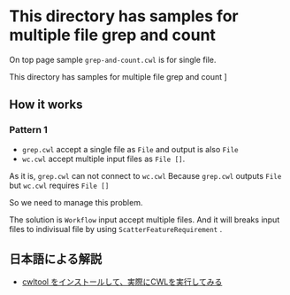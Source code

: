 # This directory has samples for multiple file grep and count

On top page sample `grep-and-count.cwl` is for single file.

This directory has samples for multiple file grep and count
]
## How it works

### Pattern 1

- `grep.cwl` accept a single file as `File` and output is also `File`
- `wc.cwl` accept multiple input files as `File []`.

As it is, `grep.cwl` can not connect to `wc.cwl`
Because `grep.cwl` outputs `File`
but `wc.cwl` requires `File []`

So we need to manage this problem.

The solution is `Workflow` input accept multiple files.
And it will breaks input files to indivisual file by using `ScatterFeatureRequirement` .

## 日本語による解説

- [cwltool をインストールして、実際にCWLを実行してみる](https://qiita.com/manabuishiirb/items/d866af4a5b1032eba374)